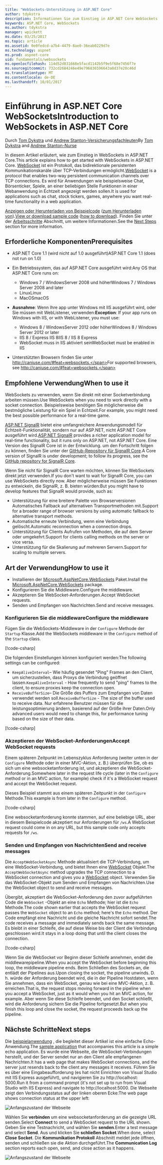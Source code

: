 ```yaml
---
title: "WebSockets-Unterstützung in ASP.NET Core"
author: tdykstra
description: Informationen Sie zum Einstieg in ASP.NET Core WebSockets.
keywords: ASP.NET Core, WebSockets
ms.author: tdykstra
manager: wpickett
ms.date: 03/25/2017
ms.topic: article
ms.assetid: 0e0fedcd-a7b4-4479-8ae0-36eab0229d7e
ms.technology: aspnet
ms.prod: aspnet-core
uid: fundamentals/websockets
ms.openlocfilehash: 114d52d831668e5facd1142b5f9e5f68e7456f7e
ms.sourcegitcommit: 732cd2684246e49e796836596643a8d37e20c46d
ms.translationtype: MT
ms.contentlocale: de-DE
ms.lasthandoff: 10/01/2017
---
```

# <a name="introduction-to-websockets-in-aspnet-core"></a><span data-ttu-id="40805-104">Einführung in ASP.NET Core WebSockets</span><span class="sxs-lookup"><span data-stu-id="40805-104">Introduction to WebSockets in ASP.NET Core</span></span>

<span data-ttu-id="40805-105">Durch [Tom Dykstra](https://github.com/tdykstra) und [Andrew Stanton-Versicherungsfachleuten](https://github.com/anurse)</span><span class="sxs-lookup"><span data-stu-id="40805-105">By [Tom Dykstra](https://github.com/tdykstra) and [Andrew Stanton-Nurse](https://github.com/anurse)</span></span>

<span data-ttu-id="40805-106">In diesem Artikel erläutert, wie zum Einstieg in WebSockets in ASP.NET Core.</span><span class="sxs-lookup"><span data-stu-id="40805-106">This article explains how to get started with WebSockets in ASP.NET Core.</span></span> <span data-ttu-id="40805-107">[WebSocket](https://wikipedia.org/wiki/WebSocket) ist ein Protokoll, das bidirektionale persistenten Kommunikationskanäle über TCP-Verbindungen ermöglicht.</span><span class="sxs-lookup"><span data-stu-id="40805-107">[WebSocket](https://wikipedia.org/wiki/WebSocket) is a protocol that enables two-way persistent communication channels over TCP connections.</span></span> <span data-ttu-id="40805-108">Es wird für Anwendungen wie beispielsweise Chat, Börsenticker, Spiele, an einer beliebigen Stelle Funktionen in einer Webanwendung in Echtzeit angezeigt werden sollen.</span><span class="sxs-lookup"><span data-stu-id="40805-108">It is used for applications such as chat, stock tickers, games, anywhere you want real-time functionality in a web application.</span></span>

<span data-ttu-id="40805-109">[Anzeigen oder Herunterladen von Beispielcode](https://github.com/aspnet/Docs/tree/master/aspnetcore/fundamentals/websockets/sample) ([zum Herunterladen von](xref:tutorials/index#how-to-download-a-sample)).</span><span class="sxs-lookup"><span data-stu-id="40805-109">[View or download sample code](https://github.com/aspnet/Docs/tree/master/aspnetcore/fundamentals/websockets/sample) ([how to download](xref:tutorials/index#how-to-download-a-sample)).</span></span> <span data-ttu-id="40805-110">Finden Sie unter der [Arbeitsschritte](#next-steps) Abschnitt, um weitere Informationen.</span><span class="sxs-lookup"><span data-stu-id="40805-110">See the [Next Steps](#next-steps) section for more information.</span></span>


## <a name="prerequisites"></a><span data-ttu-id="40805-111">Erforderliche Komponenten</span><span class="sxs-lookup"><span data-stu-id="40805-111">Prerequisites</span></span>

* <span data-ttu-id="40805-112">ASP.NET Core 1.1 (wird nicht auf 1.0 ausgeführt)</span><span class="sxs-lookup"><span data-stu-id="40805-112">ASP.NET Core 1.1 (does not run on 1.0)</span></span>
* <span data-ttu-id="40805-113">Ein Betriebssystem, das auf ASP.NET Core ausgeführt wird:</span><span class="sxs-lookup"><span data-stu-id="40805-113">Any OS that ASP.NET Core runs on:</span></span>
  
  * <span data-ttu-id="40805-114">Windows 7 / WindowsServer 2008 und höher</span><span class="sxs-lookup"><span data-stu-id="40805-114">Windows 7 / Windows Server 2008 and later</span></span>
  * <span data-ttu-id="40805-115">Linux</span><span class="sxs-lookup"><span data-stu-id="40805-115">Linux</span></span>
  * <span data-ttu-id="40805-116">MacOS</span><span class="sxs-lookup"><span data-stu-id="40805-116">macOS</span></span>

* <span data-ttu-id="40805-117">**Ausnahme**: Wenn Ihre app unter Windows mit IIS ausgeführt wird, oder Sie müssen mit WebListener, verwenden:</span><span class="sxs-lookup"><span data-stu-id="40805-117">**Exception**: If your app runs on Windows with IIS, or with WebListener, you must use:</span></span>

  * <span data-ttu-id="40805-118">Windows 8 / WindowsServer 2012 oder höher</span><span class="sxs-lookup"><span data-stu-id="40805-118">Windows 8 / Windows Server 2012 or later</span></span>
  * <span data-ttu-id="40805-119">IIS 8 / Express IIS 8</span><span class="sxs-lookup"><span data-stu-id="40805-119">IIS 8 / IIS 8 Express</span></span>
  * <span data-ttu-id="40805-120">WebSocket muss in IIS aktiviert sein</span><span class="sxs-lookup"><span data-stu-id="40805-120">WebSocket must be enabled in IIS</span></span>

* <span data-ttu-id="40805-121">Unterstützten Browsern finden Sie unter http://caniuse.com/#feat=websockets.</span><span class="sxs-lookup"><span data-stu-id="40805-121">For supported browsers, see http://caniuse.com/#feat=websockets.</span></span>

## <a name="when-to-use-it"></a><span data-ttu-id="40805-122">Empfohlene Verwendung</span><span class="sxs-lookup"><span data-stu-id="40805-122">When to use it</span></span>

<span data-ttu-id="40805-123">WebSockets zu verwenden, wenn Sie direkt mit einer Socketverbindung arbeiten müssen.</span><span class="sxs-lookup"><span data-stu-id="40805-123">Use WebSockets when you need to work directly with a socket connection.</span></span> <span data-ttu-id="40805-124">Beispielsweise benötigen Sie möglicherweise die bestmögliche Leistung für ein Spiel in Echtzeit.</span><span class="sxs-lookup"><span data-stu-id="40805-124">For example, you might need the best possible performance for a real-time game.</span></span>

<span data-ttu-id="40805-125">[ASP.NET SignalR](https://docs.microsoft.com/aspnet/signalr/overview/getting-started/introduction-to-signalr) bietet eine umfangreichere Anwendungsmodell für Echtzeit-Funktionalität, sondern nur auf ASP.NET, nicht ASP.NET Core ausgeführt wird.</span><span class="sxs-lookup"><span data-stu-id="40805-125">[ASP.NET SignalR](https://docs.microsoft.com/aspnet/signalr/overview/getting-started/introduction-to-signalr) provides a richer application model for real-time functionality, but it runs only on ASP.NET, not ASP.NET Core.</span></span> <span data-ttu-id="40805-126">Eine Version des SignalR Core ist in der Entwicklung. um den Fortschritt folgen zu können, finden Sie unter der [GitHub-Repository für SignalR Core](https://github.com/aspnet/SignalR).</span><span class="sxs-lookup"><span data-stu-id="40805-126">A Core version of SignalR is under development; to follow its progress, see the [GitHub repository for SignalR Core](https://github.com/aspnet/SignalR).</span></span>

<span data-ttu-id="40805-127">Wenn Sie nicht für SignalR Core warten möchten, können Sie WebSockets direkt jetzt verwenden.</span><span class="sxs-lookup"><span data-stu-id="40805-127">If you don't want to wait for SignalR Core, you can use WebSockets directly now.</span></span> <span data-ttu-id="40805-128">Aber möglicherweise müssen Sie Funktionen zu entwickeln, die SignalR, z. B. bieten würden:</span><span class="sxs-lookup"><span data-stu-id="40805-128">But you might have to develop features that SignalR would provide, such as:</span></span>

* <span data-ttu-id="40805-129">Unterstützung für eine breitere Palette von Browserversionen Automatisches Fallback auf alternativen Transportmethoden mit.</span><span class="sxs-lookup"><span data-stu-id="40805-129">Support for a broader range of browser versions by using automatic fallback to alternative transport methods.</span></span>
* <span data-ttu-id="40805-130">Automatische erneute Verbindung, wenn eine Verbindung gelöscht.</span><span class="sxs-lookup"><span data-stu-id="40805-130">Automatic reconnection when a connection drops.</span></span>
* <span data-ttu-id="40805-131">Unterstützung für Clients Aufrufen von Methoden, die auf dem Server oder umgekehrt.</span><span class="sxs-lookup"><span data-stu-id="40805-131">Support for clients calling methods on the server or vice versa.</span></span>
* <span data-ttu-id="40805-132">Unterstützung für die Skalierung auf mehreren Servern.</span><span class="sxs-lookup"><span data-stu-id="40805-132">Support for scaling to multiple servers.</span></span>

## <a name="how-to-use-it"></a><span data-ttu-id="40805-133">Art der Verwendung</span><span class="sxs-lookup"><span data-stu-id="40805-133">How to use it</span></span>

* <span data-ttu-id="40805-134">Installieren der [Microsoft.AspNetCore.WebSockets](https://www.nuget.org/packages/Microsoft.AspNetCore.WebSockets/) Paket.</span><span class="sxs-lookup"><span data-stu-id="40805-134">Install the [Microsoft.AspNetCore.WebSockets](https://www.nuget.org/packages/Microsoft.AspNetCore.WebSockets/) package.</span></span>
* <span data-ttu-id="40805-135">Konfigurieren Sie die Middleware.</span><span class="sxs-lookup"><span data-stu-id="40805-135">Configure the middleware.</span></span>
* <span data-ttu-id="40805-136">Akzeptieren Sie WebSocket-Anforderungen.</span><span class="sxs-lookup"><span data-stu-id="40805-136">Accept WebSocket requests.</span></span>
* <span data-ttu-id="40805-137">Senden und Empfangen von Nachrichten.</span><span class="sxs-lookup"><span data-stu-id="40805-137">Send and receive messages.</span></span>

### <a name="configure-the-middleware"></a><span data-ttu-id="40805-138">Konfigurieren Sie die middleware</span><span class="sxs-lookup"><span data-stu-id="40805-138">Configure the middleware</span></span>

<span data-ttu-id="40805-139">Fügen Sie die WebSockets-Middleware in der `Configure` Methode der `Startup` Klasse.</span><span class="sxs-lookup"><span data-stu-id="40805-139">Add the WebSockets middleware in the `Configure` method of the `Startup` class.</span></span>

[!code-csharp[](websockets/sample/Startup.cs?name=UseWebSockets)]

<span data-ttu-id="40805-140">Die folgenden Einstellungen können konfiguriert werden:</span><span class="sxs-lookup"><span data-stu-id="40805-140">The following settings can be configured:</span></span>

* <span data-ttu-id="40805-141">`KeepAliveInterval`– Wie häufig gesendet "Ping" Frames an den Client, um sicherzustellen, dass Proxys die Verbindung geöffnet lassen.</span><span class="sxs-lookup"><span data-stu-id="40805-141">`KeepAliveInterval` - How frequently to send "ping" frames to the client, to ensure proxies keep the connection open.</span></span>
* <span data-ttu-id="40805-142">`ReceiveBufferSize`– Die Größe des Puffers zum Empfangen von Daten verwendet werden soll.</span><span class="sxs-lookup"><span data-stu-id="40805-142">`ReceiveBufferSize` - The size of the buffer used to receive data.</span></span> <span data-ttu-id="40805-143">Nur erfahrene Benutzer müssen für die leistungsoptimierung ändern, basierend auf der Größe ihrer Daten.</span><span class="sxs-lookup"><span data-stu-id="40805-143">Only advanced users would need to change this, for performance tuning based on the size of their data.</span></span>

[!code-csharp[](websockets/sample/Startup.cs?name=UseWebSocketsOptions)]

### <a name="accept-websocket-requests"></a><span data-ttu-id="40805-144">Akzeptieren der WebSocket-Anforderungen</span><span class="sxs-lookup"><span data-stu-id="40805-144">Accept WebSocket requests</span></span>

<span data-ttu-id="40805-145">Einem späteren Zeitpunkt im Lebenszyklus Anforderung (weiter unten in der `Configure` Methode oder in einer MVC-Aktion, z. B.) überprüfen Sie, ob es sich um eine websocketanforderung ist, und akzeptieren die WebSocket-Anforderung.</span><span class="sxs-lookup"><span data-stu-id="40805-145">Somewhere later in the request life cycle (later in the `Configure` method or in an MVC action, for example) check if it's a WebSocket request and accept the WebSocket request.</span></span>

<span data-ttu-id="40805-146">Dieses Beispiel stammt aus einem späteren Zeitpunkt in der `Configure` Methode.</span><span class="sxs-lookup"><span data-stu-id="40805-146">This example is from later in the `Configure` method.</span></span>

[!code-csharp[](websockets/sample/Startup.cs?name=AcceptWebSocket&highlight=7)]

<span data-ttu-id="40805-147">Eine websocketanforderung konnte stammen, auf eine beliebige URL, aber in diesem Beispielcode akzeptiert nur Anforderungen für `/ws`.</span><span class="sxs-lookup"><span data-stu-id="40805-147">A WebSocket request could come in on any URL, but this sample code only accepts requests for `/ws`.</span></span>

### <a name="send-and-receive-messages"></a><span data-ttu-id="40805-148">Senden und Empfangen von Nachrichten</span><span class="sxs-lookup"><span data-stu-id="40805-148">Send and receive messages</span></span>

<span data-ttu-id="40805-149">Die `AcceptWebSocketAsync` Methode aktualisiert die TCP-Verbindung, um eine WebSocket-Verbindung, und bietet Ihnen eine [WebSocket](https://docs.microsoft.com/dotnet/core/api/system.net.websockets.websocket) Objekt.</span><span class="sxs-lookup"><span data-stu-id="40805-149">The `AcceptWebSocketAsync` method upgrades the TCP connection to a WebSocket connection and gives you a [WebSocket](https://docs.microsoft.com/dotnet/core/api/system.net.websockets.websocket) object.</span></span> <span data-ttu-id="40805-150">Verwenden Sie das WebSocket-Objekt zum Senden und Empfangen von Nachrichten.</span><span class="sxs-lookup"><span data-stu-id="40805-150">Use the WebSocket object to send and receive messages.</span></span>

<span data-ttu-id="40805-151">Übergibt, akzeptiert die WebSocket-Anforderung den zuvor aufgeführten Code die `WebSocket` -Objekt an eine `Echo` Methode; hier ist die `Echo` Methode.</span><span class="sxs-lookup"><span data-stu-id="40805-151">The code shown earlier that accepts the WebSocket request passes the `WebSocket` object to an `Echo` method; here's the `Echo` method.</span></span> <span data-ttu-id="40805-152">Der Code empfängt eine Nachricht und die gleiche Nachricht sofort sendet.</span><span class="sxs-lookup"><span data-stu-id="40805-152">The code receives a message and immediately sends back the same message.</span></span> <span data-ttu-id="40805-153">Es bleibt in einer Schleife, die auf diese Weise bis der Client die Verbindung geschlossen wird.</span><span class="sxs-lookup"><span data-stu-id="40805-153">It stays in a loop doing that until the client closes the connection.</span></span> 

[!code-csharp[](websockets/sample/Startup.cs?name=Echo)]

<span data-ttu-id="40805-154">Wenn Sie die WebSocket vor Beginn dieser Schleife annehmen, endet die middlewarepipeline.</span><span class="sxs-lookup"><span data-stu-id="40805-154">When you accept the WebSocket before beginning this loop, the middleware pipeline ends.</span></span>  <span data-ttu-id="40805-155">Beim Schließen des Sockets an, die entlädt der Pipelines aus.</span><span class="sxs-lookup"><span data-stu-id="40805-155">Upon closing the socket, the pipeline unwinds.</span></span> <span data-ttu-id="40805-156">D. h. würde der Anforderung beendet wird, die in der Pipeline Hostdaten, wenn Sie annehmen, dass ein WebSocket, genau wie bei eine MVC-Aktion, z. B. erreichen.</span><span class="sxs-lookup"><span data-stu-id="40805-156">That is, the request stops moving forward in the pipeline when you accept a WebSocket, just as it would when you hit an MVC action, for example.</span></span>  <span data-ttu-id="40805-157">Aber wenn Sie diese Schleife beendet, und den Socket schließt, wird die Anforderung sichern Sie die Pipeline fortgesetzt.</span><span class="sxs-lookup"><span data-stu-id="40805-157">But when you finish this loop and close the socket, the request proceeds back up the pipeline.</span></span>

## <a name="next-steps"></a><span data-ttu-id="40805-158">Nächste Schritte</span><span class="sxs-lookup"><span data-stu-id="40805-158">Next steps</span></span>

<span data-ttu-id="40805-159">Die [beispielanwendung](https://github.com/aspnet/Docs/tree/master/aspnetcore/fundamentals/websockets/sample) , die begleitet dieser Artikel ist eine einfache Echo-Anwendung.</span><span class="sxs-lookup"><span data-stu-id="40805-159">The [sample application](https://github.com/aspnet/Docs/tree/master/aspnetcore/fundamentals/websockets/sample) that accompanies this article is a simple echo application.</span></span> <span data-ttu-id="40805-160">Es wurde eine Webseite, die WebSocket-Verbindungen herstellt, und der Server sendet nur an den Client alle empfangenen Nachrichten.</span><span class="sxs-lookup"><span data-stu-id="40805-160">It has a web page that makes WebSocket connections, and the server just resends back to the client any messages it receives.</span></span> <span data-ttu-id="40805-161">Führen Sie es über eine Eingabeaufforderung (es hat nicht Einrichten von Visual Studio mit IIS Express ausgeführt), und navigieren Sie zu http://localhost: 5000.</span><span class="sxs-lookup"><span data-stu-id="40805-161">Run it from a command prompt (it's not set up to run from Visual Studio with IIS Express) and navigate to http://localhost:5000.</span></span> <span data-ttu-id="40805-162">Die Webseite zeigt den Verbindungsstatus auf der linken oberen Ecke:</span><span class="sxs-lookup"><span data-stu-id="40805-162">The web page shows connection status at the upper left:</span></span>

![Anfangszustand der Webseite](websockets/_static/start.png)

<span data-ttu-id="40805-164">Wählen Sie **verbinden** um eine websocketanforderung an die gezeigte URL senden.</span><span class="sxs-lookup"><span data-stu-id="40805-164">Select **Connect** to send a WebSocket request to the URL shown.</span></span>  <span data-ttu-id="40805-165">Geben Sie eine Testnachricht, und wählen Sie **senden**.</span><span class="sxs-lookup"><span data-stu-id="40805-165">Enter a test message and select **Send**.</span></span> <span data-ttu-id="40805-166">Aus und klicken Sie **schließen Socket**.</span><span class="sxs-lookup"><span data-stu-id="40805-166">When done, select **Close Socket**.</span></span> <span data-ttu-id="40805-167">Die **Kommunikation Protokoll** Abschnitt meldet jede öffnen, senden und schließen sie die Aktion durchgeführt.</span><span class="sxs-lookup"><span data-stu-id="40805-167">The **Communication Log** section reports each open, send, and close action as it happens.</span></span>

![Anfangszustand der Webseite](websockets/_static/end.png)
